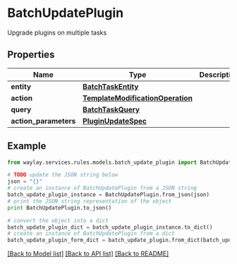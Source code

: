 # BatchUpdatePlugin

Upgrade plugins on multiple tasks

## Properties

Name | Type | Description | Notes
------------ | ------------- | ------------- | -------------
**entity** | [**BatchTaskEntity**](BatchTaskEntity.md) |  | 
**action** | [**TemplateModificationOperation**](TemplateModificationOperation.md) |  | 
**query** | [**BatchTaskQuery**](BatchTaskQuery.md) |  | 
**action_parameters** | [**PluginUpdateSpec**](PluginUpdateSpec.md) |  | 

## Example

```python
from waylay.services.rules.models.batch_update_plugin import BatchUpdatePlugin

# TODO update the JSON string below
json = "{}"
# create an instance of BatchUpdatePlugin from a JSON string
batch_update_plugin_instance = BatchUpdatePlugin.from_json(json)
# print the JSON string representation of the object
print BatchUpdatePlugin.to_json()

# convert the object into a dict
batch_update_plugin_dict = batch_update_plugin_instance.to_dict()
# create an instance of BatchUpdatePlugin from a dict
batch_update_plugin_form_dict = batch_update_plugin.from_dict(batch_update_plugin_dict)
```
[[Back to Model list]](../README.md#documentation-for-models) [[Back to API list]](../README.md#documentation-for-api-endpoints) [[Back to README]](../README.md)


